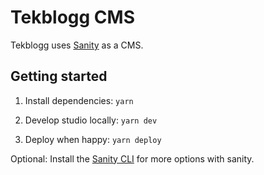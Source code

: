# Tekblogg CMS

Tekblogg uses [Sanity](https://www.sanity.io/) as a CMS.

## Getting started


1. Install dependencies: `yarn`

2. Develop studio locally: `yarn dev`

3. Deploy when happy: `yarn deploy`

Optional: Install the [Sanity CLI](https://www.sanity.io/docs/getting-started-with-sanity-cli) for more options with sanity.
